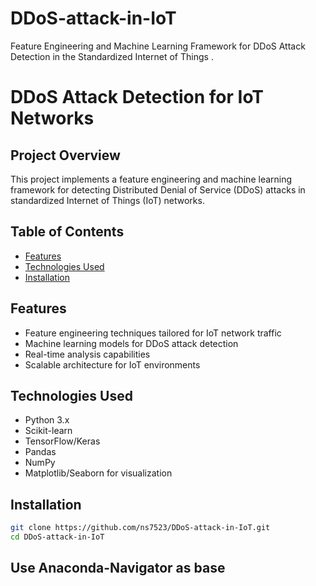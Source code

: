 # DDoS-attack-in-IoT
Feature Engineering and Machine Learning Framework for DDoS Attack Detection in the Standardized Internet of Things .
# DDoS Attack Detection for IoT Networks

## Project Overview
This project implements a feature engineering and machine learning framework for detecting Distributed Denial of Service (DDoS) attacks in standardized Internet of Things (IoT) networks.

## Table of Contents
- [Features](#features)
- [Technologies Used](#technologies-used)
- [Installation](#installation)

## Features
- Feature engineering techniques tailored for IoT network traffic
- Machine learning models for DDoS attack detection
- Real-time analysis capabilities
- Scalable architecture for IoT environments

## Technologies Used
- Python 3.x
- Scikit-learn
- TensorFlow/Keras
- Pandas
- NumPy
- Matplotlib/Seaborn for visualization

## Installation
```bash
git clone https://github.com/ns7523/DDoS-attack-in-IoT.git
cd DDoS-attack-in-IoT
```
## Use Anaconda-Navigator as base
